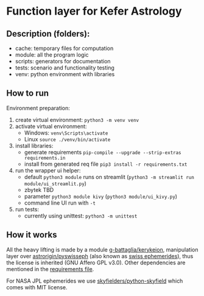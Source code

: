 # Function layer for Kefer Astrology

## Description (folders):

- cache: temporary files for computation
- module: all the program logic
- scripts: generators for documentation
- tests: scenario and functionality testing
- venv: python environment with libraries

## How to run

Environment preparation: 

1. create virtual environment: `python3 -m venv venv`
2. activate virtual environment:
   - Windows: `venv\Scripts\activate`
   - Linux `source ./venv/bin/activate`
3. install libraries:
   - generate requirements `pip-compile --upgrade --strip-extras requirements.in`
   - install from generated req file `pip3 install -r requirements.txt`
4. run the wrapper ui helper:
   - default `python3 module` runs on streamlit (`python3 -m streamlit run module/ui_streamlit.py`)
   - zbytek TBD
   - parameter `python3 module kivy` (`python3 module/ui_kivy.py`)
   - command line UI run with `-t` 
5. run tests:
   - currently using unittest: `python3 -m unittest`

## How it works

All the heavy lifting is made by a module [g-battaglia/kerykeion](https://github.com/g-battaglia/kerykeion), manipulation layer over [astrorigin/pyswisseph](https://github.com/astrorigin/pyswisseph) (also known as [swiss ephemerides](https://www.astro.com/swisseph/swephinfo_e.htm)), thus the license is inherited (GNU Affero GPL v3.0). Other dependencies are mentioned in the [requirements file](./requirements.in).

For NASA JPL ephemerides we use [skyfielders/python-skyfield](https://github.com/skyfielders/python-skyfield) which comes with MIT license.
